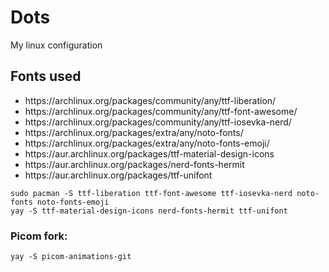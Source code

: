 # Dots
My linux configuration

<h2> Fonts used </h2>
<ul>
  <li>https://archlinux.org/packages/community/any/ttf-liberation/</li>
  <li>https://archlinux.org/packages/community/any/ttf-font-awesome/</li>
  <li>https://archlinux.org/packages/community/any/ttf-iosevka-nerd/</li>
  <li>https://archlinux.org/packages/extra/any/noto-fonts/</li>
  <li>https://archlinux.org/packages/extra/any/noto-fonts-emoji/</li>
  <li>https://aur.archlinux.org/packages/ttf-material-design-icons</li>
  <li>https://aur.archlinux.org/packages/nerd-fonts-hermit</li>
  <li>https://aur.archlinux.org/packages/ttf-unifont</li>
</ul> 
<code>sudo pacman -S ttf-liberation ttf-font-awesome ttf-iosevka-nerd noto-fonts noto-fonts-emoji</code> <br>
<code>yay -S ttf-material-design-icons nerd-fonts-hermit ttf-unifont</code>

<h3> Picom fork: </h3>
<code>yay -S picom-animations-git</code>
